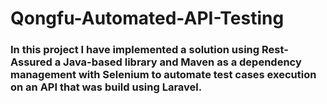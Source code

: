 # Qongfu-Automated-API-Testing

### In this project I have implemented a solution using Rest-Assured a Java-based library and Maven as a dependency management with Selenium to automate test cases execution on an API that was build using Laravel.

